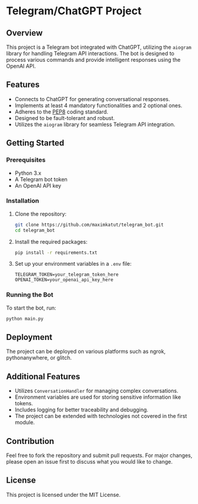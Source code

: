 # Telegram/ChatGPT Project

## Overview

This project is a Telegram bot integrated with ChatGPT, utilizing the `aiogram` library for handling Telegram API interactions. The bot is designed to process various commands and provide intelligent responses using the OpenAI API.

## Features

- Connects to ChatGPT for generating conversational responses.
- Implements at least 4 mandatory functionalities and 2 optional ones.
- Adheres to the [PEP8](https://peps.python.org/pep-0008/) coding standard.
- Designed to be fault-tolerant and robust.
- Utilizes the `aiogram` library for seamless Telegram API integration.

## Getting Started

### Prerequisites

- Python 3.x
- A Telegram bot token
- An OpenAI API key

### Installation

1. Clone the repository:

   ```bash
   git clone https://github.com/maximkatut/telegram_bot.git
   cd telegram_bot
   ```

2. Install the required packages:

   ```bash
   pip install -r requirements.txt
   ```

3. Set up your environment variables in a `.env` file:
   ```
   TELEGRAM_TOKEN=your_telegram_token_here
   OPENAI_TOKEN=your_openai_api_key_here
   ```

### Running the Bot

To start the bot, run:

```bash
python main.py
```

## Deployment

The project can be deployed on various platforms such as ngrok, pythonanywhere, or glitch.

## Additional Features

- Utilizes `ConversationHandler` for managing complex conversations.
- Environment variables are used for storing sensitive information like tokens.
- Includes logging for better traceability and debugging.
- The project can be extended with technologies not covered in the first module.

## Contribution

Feel free to fork the repository and submit pull requests. For major changes, please open an issue first to discuss what you would like to change.

## License

This project is licensed under the MIT License.
